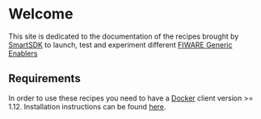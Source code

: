 # Welcome

This site is dedicated to the documentation of the recipes brought by
[SmartSDK](https://www.smartsdk.eu) to launch, test and experiment different
[FIWARE Generic Enablers](https://catalogue.fiware.org/enablers)

## Requirements

In order to use these recipes you need to have a
[Docker](https://docs.docker.com) client version >=
1.12. Installation instructions can be found
[here](https://docs.docker.com/engine/installation/).

